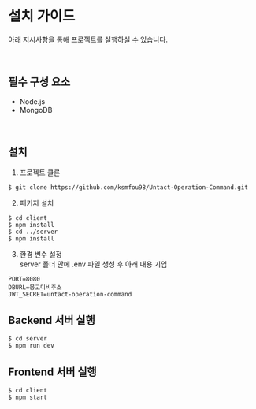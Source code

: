 # 설치 가이드

아래 지시사항을 통해 프로젝트를 실행하실 수 있습니다.

<br />

## 필수 구성 요소

- Node.js
- MongoDB

<br />

## 설치

1. 프로젝트 클론

```console
$ git clone https://github.com/ksmfou98/Untact-Operation-Command.git
```

2. 패키지 설치

```console
$ cd client
$ npm install
$ cd ../server
$ npm install
```

3. 환경 변수 설정  
   server 폴더 안에 .env 파일 생성 후 아래 내용 기입

```
PORT=8080
DBURL=몽고디비주소
JWT_SECRET=untact-operation-command
```

## Backend 서버 실행

```console
$ cd server
$ npm run dev
```

## Frontend 서버 실행

```console
$ cd client
$ npm start
```

